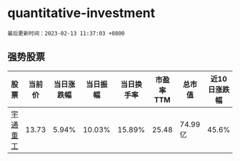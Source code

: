 # quantitative-investment

`最后更新时间：2023-02-13 11:37:03 +0800`

## 强势股票

|股票|当前价|当日涨跌幅|当日振幅|当日换手率|市盈率TTM|总市值|近10日涨跌幅|
|----|----|----|----|----|----|----|----|
|[宇通重工](https://xueqiu.com/S/SH600817)|13.73|5.94%|10.03%|15.89%|25.48|74.99亿|45.6%|
